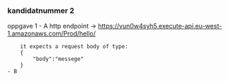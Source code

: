 ### kandidatnummer 2


oppgave 1
    - A
        http endpoint -> https://vun0w4syh5.execute-api.eu-west-1.amazonaws.com/Prod/hello/
        
        it expects a request body of type:
        {
            "body":"messege"
        }
    - B
        